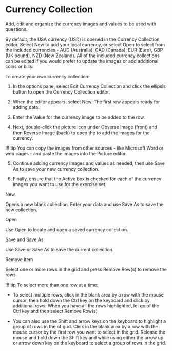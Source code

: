 # Currency Collection

Add, edit and organize the currency images and values to be used with questions.

By default, the USA currency (USD) is opened in the Currency Collection editor. Select New to add your local currency, or select Open to select from the included currencies - AUD (Australia), CAD (Canada), EUR (Euro), GBP (UK pound), NZD (New Zealand). All of the included currency collections can be edited if you would prefer to update the images or add additional coins or bills.

To create your own currency collection:

1. In the options pane, select Edit Currency Collection and click the ellipsis button to open the Currency Collection editor.

2. When the editor appears, select New. The first row appears ready for adding data.

3. Enter the Value for the currency image to be added to the row.

4. Next, double-click the picture icon under Obverse Image (front) and then Reverse Image (back) to open the to add the images for the currency.

!!! tip
    You can copy the images from other sources - like Microsoft Word or web pages - and paste the images into the Picture editor.

5. Continue adding currency images and values as needed, then use Save As to save your new currency collection.

6. Finally, ensure that the Active box is checked for each of the currency images you want to use for the exercise set.

New

Opens a new blank collection. Enter your data and use Save As to save the new collection.

Open

Use Open to locate and open a saved currency collection.

Save and Save As

Use Save or Save As to save the current collection.

Remove Item

Select one or more rows in the grid and press Remove Row(s) to remove the rows.

!!! tip
    To select more than one row at a time:

- To select multiple rows, click in the blank area by a row with the mouse cursor, then hold down the Ctrl key on the keyboard and click by additional rows. When you have all the rows highlighted, let go of the Ctrl key and then select Remove Row(s)

- You can also use the Shift and arrow keys on the keyboard to highlight a group of rows in the of grid. Click in the blank area by a row with the mouse cursor by the first row you want to select in the grid. Release the mouse and hold down the Shift key and while using either the arrow up or arrow down key on the keyboard to select a group of rows in the grid.
